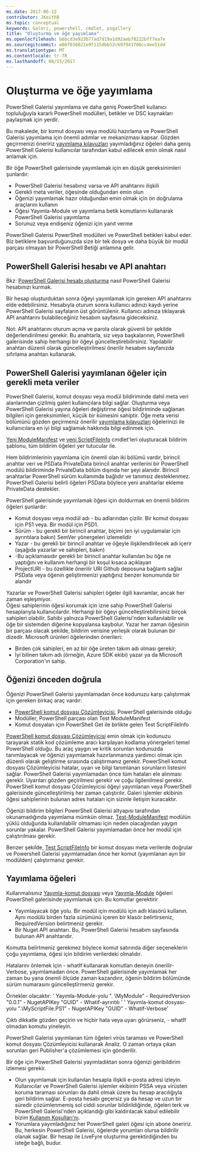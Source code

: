 ```yaml
---
ms.date: 2017-06-12
contributor: JKeithB
ms.topic: conceptual
keywords: Galeri, powershell, cmdlet, psgallery
title: "Oluşturma ve öğe yayımlama"
ms.openlocfilehash: b6bcd3e923b77ad7d19a1d92aeb78222bff7ea7e
ms.sourcegitcommit: e08f036021e9f115dbb52c697941706cc4ee51dd
ms.translationtype: MT
ms.contentlocale: tr-TR
ms.lasthandoff: 08/15/2017
---
```

# <a name="creating-and-publishing-an-item"></a>Oluşturma ve öğe yayımlama 
PowerShell Galerisi yayımlama ve daha geniş PowerShell kullanıcı topluluğuyla kararlı PowerShell modülleri, betikler ve DSC kaynakları paylaşmak için yerdir.    

Bu makalede, bir komut dosyası veya modülü hazırlama ve PowerShell Galerisi yayımlama için önemli adımlar ve mekanizması kapsar.
Gözden geçirmenizi öneririz [yayımlama kılavuzları](https://msdn.microsoft.com/en-us/powershell/gallery/psgallery/psgallery-PublishingGuidelines) yayımladığınız öğeleri daha geniş PowerShell Galerisi kullanıcılar tarafından kabul edilecek emin olmak nasıl anlamak için. 

Bir öğe PowerShell galerisinde yayımlamak için en düşük gereksinimleri şunlardır:

* PowerShell Galerisi hesabınız varsa ve API anahtarını ilişkili
* Gerekli meta veriler, öğesinde olduğundan emin olun
* Öğenizi yayımlamak hazır olduğundan emin olmak için ön doğrulama araçlarını kullanın
* Öğesi Yayımla-Module ve yayımlama betik komutlarını kullanarak PowerShell Galerisi yayımlama
* Sorunuz veya endişeniz öğenizi için yanıt verme
 
PowerShell Galerisi PowerShell modülleri ve PowerShell betikleri kabul eder. Biz betiklere başvurduğunuzda size bir tek dosya ve daha büyük bir modül parçası olmayan bir PowerShell Betiği anlamına gelir. 

## <a name="powershell-gallery-account-and-api-key"></a>PowerShell Galerisi hesabı ve API anahtarı
Bkz: [PowerShell Galerisi hesabı oluşturma](https://msdn.microsoft.com/en-us/powershell/gallery/psgallery/psgallery_creating_an_account) nasıl PowerShell Galerisi hesabınızı kurmak. 

Bir hesap oluşturduktan sonra öğeyi yayımlamak için gereken API anahtarını elde edebilirsiniz.
Hesabıyla oturum sonra kullanıcı adınızı kaydı yerine PowerShell Galerisi sayfaların üst görüntülenir. Kullanıcı adınıza tıklayarak API anahtarını bulabileceğiniz hesabım sayfasına gideceksiniz. 

Not: API anahtarını oturum açma ve parola olarak güvenli bir şekilde değerlendirilmesi gerekir. Bu anahtarla, siz veya başkalarının, PowerShell galerisinde sahip herhangi bir öğeyi güncelleştirebilirsiniz. Yapılabilir anahtarı düzenli olarak güncelleştirilmesi önerilir hesabım sayfanızda sıfırlama anahtarı kullanarak.

## <a name="required-metadata-for-items-published-to-the-powershell-gallery"></a>PowerShell Galerisi yayımlanan öğeler için gerekli meta veriler

PowerShell Galerisi, komut dosyası veya modül bildiriminde dahil meta veri alanlarından çizilmiş galeri kullanıcılara bilgi sağlar.
Oluşturma veya PowerShell Galerisi yayına öğeleri değiştirme öğesi bildiriminde sağlanan bilgileri için gereksinimleri, küçük bir kümesini sahiptir. Öğe meta verisi bölümünü gözden geçirmeniz önerilir [yayımlama kılavuzları](https://msdn.microsoft.com/en-us/powershell/gallery/psgallery/psgallery-PublishingGuidelines) öğelerinizi ile kullanıcılara en iyi bilgi sağlamak hakkında bilgi edinmek için. 

[Yeni ModuleManifest](https://msdn.microsoft.com/en-us/powershell/gallery/psget/module/ModuleManifest-Reference) ve [yeni ScriptFileInfo](https://msdn.microsoft.com/en-us/powershell/gallery/psget/script/psget_new-scriptfileinfo) cmdlet'leri oluşturacak bildirim şablonu, tüm bildirim öğeleri yer tutucular ile. 

Hem bildirimlerinin yayımlama için önemli olan iki bölümü vardır, birincil anahtar veri ve PSData PrivateData birincil anahtar verilerini bir PowerShell modülü bildiriminde PrivateData bölüm dışında her şeyi alanıdır. Birincil anahtarlar PowerShell sürüm kullanımda bağlıdır ve tanımsız desteklenmez. PowerShell Galerisi belirli öğeleri PSData böylece yeni anahtarlar ekleme PrivateData destekler.


PowerShell galerisinde yayımlamak öğesi için doldurmak en önemli bildirim öğeleri şunlardır:  

* Komut dosyası veya modül adı - bu adlarından çizilir. Bir komut dosyası için PS1 veya. Bir modül için PSD1.
* Sürüm - bu gerekli bir birincil anahtar, biçimi (en iyi uygulamalar için ayrıntılara bakın) SemVer yönergeleri izlemelidir
* Yazar - bu gerekli bir birincil anahtar ve öğeyle ilişkilendirilecek adı içerir (aşağıda yazarlar ve sahipleri, bakın)
* -Bu açıklamasıdır gerekli bir birincil anahtar kullanılan bu öğe ne yaptığını ve kullanım herhangi bir koşul kısaca açıklayan
* ProjectURI - bu özellikle önerilir URI Github deposuna bağlantı sağlar PSData veya öğenin geliştirmenizi yaptığınız benzer konumunda bir alandır

Yazarlar ve PowerShell Galerisi sahipleri öğeler ilgili kavramlar, ancak her zaman eşleşmiyor.  
Öğesi sahiplerinin öğesi korumak için izne sahip PowerShell Galerisi hesaplarıyla kullanıcılardır. Herhangi bir öğeyi güncelleştirebilirsiniz birçok sahipleri olabilir. Sahibi yalnızca PowerShell Galerisi'nden kullanılabilir ve öğe bir sistemden diğerine kopyalansa kaybolur. Yazar her zaman öğesinin bir parçası olacak şekilde, bildirim verisine yerleşik olarak bulunan bir dizedir. Microsoft ürünleri öğelerinden önerileri:

* Birden çok sahipleri, en az bir öğe üreten takım adı olması gerekir; 
* İyi bilinen takım adı (örneğin, Azure SDK ekibi) yazar ya da Microsoft Corporation'ın sahip.


## <a name="pre-validate-your-item"></a>Öğenizi önceden doğrula

Öğenizi PowerShell Galerisi yayımlamadan önce kodunuzu karşı çalıştırmak için gereken birkaç araç vardır:

* [PowerShell komut dosyası Çözümleyicisi](https://www.powershellgallery.com/packages/PSScriptAnalyzer/), PowerShell galerisinde olduğu
* Modüller, PowerShell parçası olan Test ModuleManifest
* Komut dosyaları için PowerShell Get ile birlikte gelen Test ScriptFileInfo

[PowerShell komut dosyası Çözümleyicisi](https://www.powershellgallery.com/packages/PSScriptAnalyzer/) emin olmak için kodunuzu tarayarak statik kod çözümleme aracı karşılayan kodlama yönergeleri temel PowerShell olduğu. Bu araç yaygın ve kritik sorunları kodunuzda tanımlayacak ve öğenizi yayımlamak hazırlanmanıza yardımcı olmak için düzenli olarak geliştirme sırasında çalıştırmanız gerekir. PowerShell komut dosyası Çözümleyicisi hatalar, uyarı ve bilgi tanımlanan sorunların listesini sağlar. PowerShell Galerisi yayımlamadan önce tüm hataları ele alınması gerekir. Uyarıları gözden geçirilmesi gerekir ve çoğu ilgilenilmesi gerekir.
PowerShell komut dosyası Çözümleyicisi öğeyi yayımlanan veya PowerShell galerisinde güncelleştirilmiş her zaman çalıştırılır. Galeri işlemler ekibinin öğesi sahiplerinin bulunan adres hataları için sizinle iletişim kuracaktır. 

Öğenizi bildirim bilgileri PowerShell Galerisi altyapısı tarafından okunamadığında yayımlama mümkün olmaz. 
[Test-ModuleManifest](https://msdn.microsoft.com/en-us/powershell/reference/5.1/microsoft.powershell.core/test-modulemanifest) modülün yüklü olduğunda kullanılabilir olmaması için neden olacağından yaygın sorunlar yakalar. PowerShell Galerisi yayımlamadan önce her modül için çalıştırılması gerekir. 

Benzer şekilde, [Test ScriptFileInfo](https://msdn.microsoft.com/en-us/powershell/gallery/psget/script/psget_test-scriptfileinfo) bir komut dosyası meta verilerde doğrular ve Powershell Galerisi yayımlamadan önce her komut (yayımlanan ayrı bir modülden) çalıştırmanız gerekir. 


## <a name="publishing-items"></a>Yayımlama öğeleri

Kullanmalısınız [Yayımla-komut dosyası](https://msdn.microsoft.com/en-us/powershell/gallery/psget/script/psget_publish-script) veya [Yayımla-Module](https://msdn.microsoft.com/en-us/powershell/gallery/psget/module/psget_publish-module) öğeleri PowerShell galerisinde yayımlamak için.
Bu komutlar gerektirir 

* Yayımlayacak öğe yolu. Bir modül için modülü için adlı klasörü kullanın. Aynı modülü birden fazla sürümünü içeren bir klasör belirtirseniz, RequiredVersion belirtmeniz gerekir.
* Bir Nuget API anahtarı. Bu, PowerShell Galerisi hesabım sayfasında bulunan API anahtarıdır.

Komutta belirtmeniz gerekmez böylece komut satırında diğer seçeneklerin çoğu yayımlama, öğesi için bildirim verilerdeki olmalıdır. 

Hatalarını önlemek için - whatIf kullanarak komutları deneyin önerilir-Verbose, yayımlamadan önce. PowerShell galerisinde yayımlamak her zaman bu yana önemli ölçüde zaman kazandırır, öğenin bildirim bölümünde sürüm numarasını güncelleştirmeniz gerekir. 

Örnekler olacaktır: ' Yayımla-Module-yolu ". \MyModule" - RequiredVersion "0.0.1" - NugetAPIKey "GUID" - Whatif-ayrıntılı ' ' Yayımla-komut dosyası-yolu ".\MyScriptFile.PS1" - NugetAPIKey "GUID" - Whatif-Verbose'

Çıktı dikkatle gözden geçirin ve hiçbir hata veya uyarı görürseniz, - whatIf olmadan komutu yineleyin.

PowerShell Galerisi yayımlanan tüm öğeleri virüs taraması ve PowerShell komut dosyası Çözümleyicisi kullanarak Analiz. O zaman ortaya çıkan sorunları geri Publisher'a çözümlemesi için gönderilir.  

Bir öğe için PowerShell Galerisi yayımladıktan sonra öğenizi geribildirim izlemesi gerekir.

* Olun yayımlamak için kullanılan hesapla ilişkili e-posta adresi izleyin.
Kullanıcılar ve PowerShell Galerisi işlemler ekibinin PSSA veya virüsten koruma taraması sorunları da dahil olmak üzere bu hesap aracılığıyla geri bildirim sağlar.
E-posta hesabı geçersiz ya da hesap ve uzun bir süredir çözümlenmemiş sol ciddi sorunlar bildirildiğinde, öğeleri terk ve PowerShell Galerisi'nden açıklandığı gibi kaldırılacak kabul edilebilir bizim [Kullanım Koşulları'nı](https://www.powershellgallery.com/policies/Terms).  
* Yorumlara yayımladığınız her PowerShell galeri öğesi için abone öneririz. Bu, herkesin PowerShell Galerisi, öğelerde yorumları olursa bildirilir olanak sağlar. Bir hesap ile LiveFyre oluşturma gerektirdiğinden bu isteğe bağlı, budur.     

